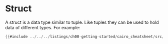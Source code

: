 # Struct

A struct is a data type similar to tuple. Like tuples they can be used to hold data of different types.
For example:

```rust
{{#include ../../../listings/ch00-getting-started/cairo_cheatsheet/src/struct_example.cairo}}
```
